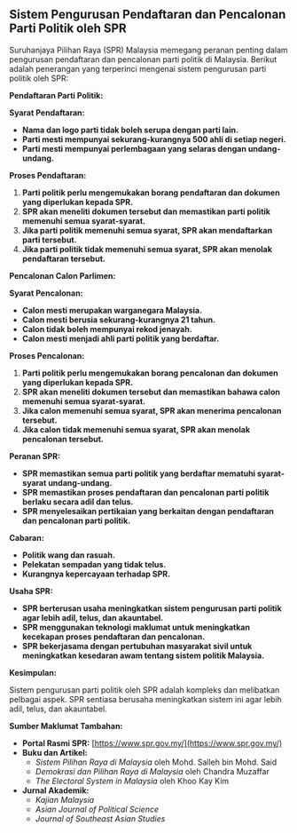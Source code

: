## Sistem Pengurusan Pendaftaran dan Pencalonan Parti Politik oleh SPR

Suruhanjaya Pilihan Raya (SPR) Malaysia memegang peranan penting dalam pengurusan pendaftaran dan pencalonan parti politik di Malaysia. Berikut adalah penerangan yang terperinci mengenai sistem pengurusan parti politik oleh SPR:

**Pendaftaran Parti Politik:**

**Syarat Pendaftaran:**

* **Nama dan logo parti tidak boleh serupa dengan parti lain.**
* **Parti mesti mempunyai sekurang-kurangnya 500 ahli di setiap negeri.**
* **Parti mesti mempunyai perlembagaan yang selaras dengan undang-undang.**

**Proses Pendaftaran:**

1. **Parti politik perlu mengemukakan borang pendaftaran dan dokumen yang diperlukan kepada SPR.**
2. **SPR akan meneliti dokumen tersebut dan memastikan parti politik memenuhi semua syarat-syarat.**
3. **Jika parti politik memenuhi semua syarat, SPR akan mendaftarkan parti tersebut.**
4. **Jika parti politik tidak memenuhi semua syarat, SPR akan menolak pendaftaran tersebut.**

**Pencalonan Calon Parlimen:**

**Syarat Pencalonan:**

* **Calon mesti merupakan warganegara Malaysia.**
* **Calon mesti berusia sekurang-kurangnya 21 tahun.**
* **Calon tidak boleh mempunyai rekod jenayah.**
* **Calon mesti menjadi ahli parti politik yang berdaftar.**

**Proses Pencalonan:**

1. **Parti politik perlu mengemukakan borang pencalonan dan dokumen yang diperlukan kepada SPR.**
2. **SPR akan meneliti dokumen tersebut dan memastikan bahawa calon memenuhi semua syarat-syarat.**
3. **Jika calon memenuhi semua syarat, SPR akan menerima pencalonan tersebut.**
4. **Jika calon tidak memenuhi semua syarat, SPR akan menolak pencalonan tersebut.**

**Peranan SPR:**

* **SPR memastikan semua parti politik yang berdaftar mematuhi syarat-syarat undang-undang.**
* **SPR memastikan proses pendaftaran dan pencalonan parti politik berlaku secara adil dan telus.**
* **SPR menyelesaikan pertikaian yang berkaitan dengan pendaftaran dan pencalonan parti politik.**

**Cabaran:**

* **Politik wang dan rasuah.**
* **Pelekatan sempadan yang tidak telus.**
* **Kurangnya kepercayaan terhadap SPR.**

**Usaha SPR:**

* **SPR berterusan usaha meningkatkan sistem pengurusan parti politik agar lebih adil, telus, dan akauntabel.**
* **SPR menggunakan teknologi maklumat untuk meningkatkan kecekapan proses pendaftaran dan pencalonan.**
* **SPR bekerjasama dengan pertubuhan masyarakat sivil untuk meningkatkan kesedaran awam tentang sistem politik Malaysia.**

**Kesimpulan:**

Sistem pengurusan parti politik oleh SPR adalah kompleks dan melibatkan pelbagai aspek. SPR sentiasa berusaha meningkatkan sistem ini agar lebih adil, telus, dan akauntabel.

**Sumber Maklumat Tambahan:**

* **Portal Rasmi SPR:** [https://www.spr.gov.my/](https://www.spr.gov.my/)
* **Buku dan Artikel:**
    * _Sistem Pilihan Raya di Malaysia_ oleh Mohd. Salleh bin Mohd. Said
    * _Demokrasi dan Pilihan Raya di Malaysia_ oleh Chandra Muzaffar
    * _The Electoral System in Malaysia_ oleh Khoo Kay Kim
* **Jurnal Akademik:**
    * _Kajian Malaysia_
    * _Asian Journal of Political Science_
    * _Journal of Southeast Asian Studies_